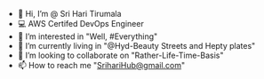 - 👋 Hi, I’m @ Sri Hari Tirumala
- 💻 AWS Certifed DevOps Engineer
- 👀 I’m interested in "Well, #Everything"
- 🌱 I’m currently living in "@Hyd-Beauty Streets and Hepty plates" 
- 💞️ I’m looking to collaborate on "Rather-Life-Time-Basis"
- 📫 How to reach me "SrihariHub@gmail.com"

<!---
sriharitirumala/sriharitirumala is a ✨ special ✨ repository because its `README.md` (this file) appears on your GitHub profile.
You can click the Preview link to take a look at your changes.
--->
